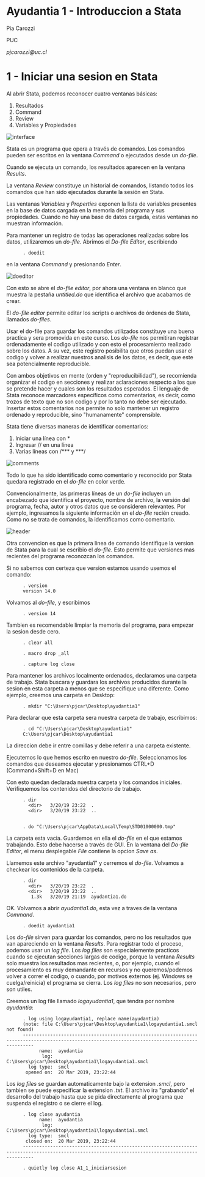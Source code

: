Ayudantia 1 - Introduccion a Stata
==================================

Pia Carozzi

PUC

*pjcarozzi\@uc.cl*

1 - Iniciar una sesion en Stata
==============================

Al abrir Stata, podemos reconocer cuatro ventanas básicas:

1.  Resultados
2.  Command
3.  Review
4.  Variables y Propiedades

![interface](./Ayudantias/A1/img/GUI.jpg)

Stata es un programa que opera a través de comandos. Los comandos pueden ser escritos en la ventana *Command* o ejecutados desde un *do-file*.

Cuando se ejecuta un comando, los resultados aparecen en la ventana *Results*.

La ventana *Review* constituye un historial de comandos, listando todos los comandos que han sido ejecutados durante la sesión en Stata.

Las ventanas *Variables* y *Properties* exponen la lista de variables presentes en la base de datos cargada en la memoria del programa y sus propiedades. Cuando no hay una base de datos cargada, estas ventanas no muestran información.

Para mantener un registro de todas las operaciones realizadas sobre los datos, utilizaremos un *do-file*. Abrimos el *Do-file Editor*, escribiendo

          . doedit

en la ventana *Command* y presionando *Enter*.

![doeditor](./Ayudantias/A1/img/doeditor.jpg)

Con esto se abre el *do-file editor*, por ahora una ventana en blanco que muestra la pestaña *untitled.do* que identifica el archivo que acabamos de crear.

El *do-file editor* permite editar los scripts o archivos de órdenes de Stata, llamados *do-files*.

Usar el do-file para guardar los comandos utilizados constituye una buena practica y sera promovida en este curso. Los *do-file* nos permitiran registrar ordenadamente el codigo utilizado y con esto el procesamiento realizado sobre los datos. A su vez, este registro posibilita que otros puedan usar el codigo y volver a realizar nuestros analisis de los datos, es decir, que este sea potencialmente reproducible.

Con ambos objetivos en mente (orden y "reproducibilidad"), se recomienda organizar el codigo en secciones y realizar aclaraciones respecto a los que se pretende hacer y cuales son los resultados esperados. El lenguaje de Stata reconoce marcadores específicos como comentarios, es decir, como trozos de texto que no son codigo y por lo tanto no debe ser ejecutado. Insertar estos comentarios nos permite no solo mantener un
registro ordenado y reproducible, sino "humanamente" comprensible.

Stata tiene diversas maneras de identificar comentarios:

1.  Iniciar una línea con \*
2.  Ingresar // en una línea
3.  Varias líneas con /\*\*\* y \*\*\*/

![comments](./Ayudantias/A1/img/comments.jpg)

Todo lo que ha sido identificado como comentario y reconocido por Stata quedara registrado en el *do-file* en color verde.

Convencionalmente, las primeras líneas de un *do-file* incluyen un encabezado que identifica el proyecto, nombre de archivo, la versión del programa, fecha, autor y otros datos que se consideren relevantes. Por ejemplo, ingresamos la siguiente información en el *do-file* recién creado. Como no se trata de comandos, la identificamos como comentario.

![header](./Ayudantias/A1/img/head.jpg)

Otra convencion es que la primera linea de comando identifique la version de Stata para la cual se escribio el *do-file*. Esto permite que versiones mas recientes del programa reconozcan los comandos.

Si no sabemos con certeza que version estamos usando usemos el comando:

          . version
          version 14.0

Volvamos al *do-file*, y escribimos

          . version 14

Tambien es recomendable limpiar la memoria del programa, para empezar la sesion desde cero.

          . clear all

          . macro drop _all

          . capture log close

Para mantener los archivos localmente ordenados, declaramos una carpeta de trabajo. Stata buscara y guardara los archivos producidos durante la sesion en esta carpeta a menos que se especifique una diferente. Como ejemplo, creemos una carpeta en Desktop:

          . mkdir "C:\Users\pjcar\Desktop\ayudantia1"

Para declarar que esta carpeta sera nuestra carpeta de trabajo, escribimos:

          . cd "C:\Users\pjcar\Desktop\ayudantia1"
          C:\Users\pjcar\Desktop\ayudantia1

La direccion debe ir entre comillas y debe referir a una carpeta existente.

Ejecutemos lo que hemos escrito en nuestro *do-file*. Seleccionamos los comandos que deseamos ejecutar y presionamos CTRL+D (Command+Shift+D en Mac)

Con esto quedan declarada nuestra carpeta y los comandos iniciales. Verifiquemos los contenidos del directorio de trabajo.

          . dir
            <dir>   3/20/19 23:22  .                 
            <dir>   3/20/19 23:22  ..                


          . do "C:\Users\pjcar\AppData\Local\Temp\STD01000000.tmp"

La carpeta esta vacia. Guardemos en ella el *do-file* en el que estamos trabajando. Esto debe hacerse a través de GUI. En la ventana del *Do-file Editor*, el menu desplegable *File* contiene la opcion *Save as*.

Llamemos este archivo "ayudantia1" y cerremos el *do-file*. Volvamos a checkear los contenidos de la carpeta.

          . dir
            <dir>   3/20/19 23:22  .                 
            <dir>   3/20/19 23:22  ..                
             1.3k   3/20/19 21:19  ayudantia1.do     

OK. Volvamos a abrir *ayudantia1.do*, esta vez a traves de la ventana *Command*.

          . doedit ayudantia1

Los *do-file* sirven para guardar los comandos, pero no los resultados que van apareciendo en la ventana *Results*. Para registrar todo el proceso, podemos usar un *log file*. Los *log files* son especialemente practicos cuando se ejecutan secciones largas de codigo, porque la ventana *Results* solo muestra los resultados mas recientes, o, por ejemplo, cuando el procesamiento es muy demandante en recursos y no queremos/podemos volver a correr el codigo, o cuando, por motivos externos (ej. Windows se cuelga/reinicia) el programa se cierra. Los *log files* no son necesarios, pero son utiles.

Creemos un log file llamado *logayudantia1*, que tendra por nombre *ayudantia*:

          . log using logayudantia1, replace name(ayudantia)
          (note: file C:\Users\pjcar\Desktop\ayudantia1\logayudantia1.smcl not found)
          ------------------------------------------------------------------------------------------------------------------------------------------------
                name:  ayudantia
                 log:  C:\Users\pjcar\Desktop\ayudantia1\logayudantia1.smcl
            log type:  smcl
           opened on:  20 Mar 2019, 23:22:44

Los *log files* se guardan automaticamente bajo la extension *.smcl*, pero tambien se puede especificar la extension *.txt*. El archivo ira "grabando" el desarrollo del trabajo hasta que se pida directamente al programa que suspenda el registro o se cierre el log.

          . log close ayudantia
                name:  ayudantia
                 log:  C:\Users\pjcar\Desktop\ayudantia1\logayudantia1.smcl
            log type:  smcl
           closed on:  20 Mar 2019, 23:22:44
          ------------------------------------------------------------------------------------------------------------------------------------------------

          . quietly log close A1_1_iniciarsesion
